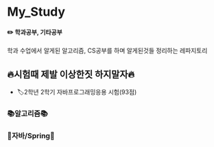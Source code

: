 # My_Study
#### ✏️ 학과공부, 기타공부
학과 수업에서 알게된 알고리즘, CS공부를 하며 알게된것들 정리하는 레파지토리

## 🔥시험때 제발 이상한짓 하지말자🔥
* 🏷️2학년 2학기 자바프로그래밍응용 시험(93점)

### 📚알고리즘📚

### 🐸자바/Spring🐸

